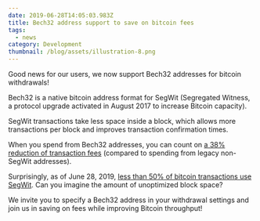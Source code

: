 ```yaml
---
date: 2019-06-28T14:05:03.983Z
title: Bech32 address support to save on bitcoin fees
tags:
  - news
category: Development
thumbnail: /blog/assets/illustration-8.png
---
```

Good news for our users, we now support Bech32 addresses for bitcoin withdrawals!



Bech32 is a native bitcoin address format for SegWit (Segregated Witness, a protocol upgrade activated in August 2017 to increase Bitcoin capacity).



SegWit transactions take less space inside a block, which allows more transactions per block and improves transaction confirmation times.



When you spend from Bech32 addresses, you can count on [a 38% reduction of transaction fees](https://blog.blockonomics.co/saving-transaction-fee-using-segwit-how-to-be-a-bitcoin-ninja-78d8416375db) (compared to spending from legacy non-SegWit addresses).



Surprisingly, as of June 28, 2019, [less than 50% of bitcoin transactions use SegWit](https://transactionfee.info/charts/payments/segwit). Can you imagine the amount of unoptimized block space?



We invite you to specify a Bech32 address in your withdrawal settings and join us in saving on fees while improving Bitcoin throughput!
